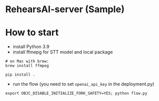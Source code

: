 # RehearsAI-server (Sample)

# How to start
- install Python 3.9
- install ffmepg for STT model and local package
```
# on Mac with brew:
brew install ffmpeg

pip install .
```

- run the flow (you need to set `openai_api_key` in the deployment.py)
```
export OBJC_DISABLE_INITIALIZE_FORK_SAFETY=YES; python flow.py
```